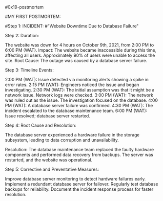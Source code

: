 #0x19-postmortem


#MY FIRST POSTMORTEM:

#Step 1: INCIDENT:
#"Website Downtime Due to Database Failure"
 
Step 2:  Duration: 
 
The website was down for 4 hours on October 9th, 2021, from 2:00 PM to 6:00 PM (WAT).
Impact: The website became inaccessible during this time, affecting all users. Approximately 90% of users were unable to access the site.
Root Cause: The outage was caused by a database server failure.
 
Step 3: Timeline Events:
 
2:00 PM (WAT): Issue detected via monitoring alerts showing a spike in error rates.
2:15 PM (WAT): Engineers noticed the issue and began investigating.
2:30 PM (WAT): The initial assumption was that it might be a network issue. Network logs were checked.
3:00 PM (WAT): The network was ruled out as the issue. The investigation focused on the database.
4:00 PM (WAT): A database server failure was confirmed.
4:30 PM (WAT): The incident escalated to the database maintenance team.
6:00 PM (WAT): Issue resolved; database server restarted.

Step 4: Root Cause and Resolution:
 
The database server experienced a hardware failure in the storage subsystem, leading to data corruption and unavailability.
 
Resolution: The database maintenance team replaced the faulty hardware components and performed data recovery from backups. The server was restarted, and the website was operational.

Step 5: Corrective and Preventative Measures:
 
Improve database server monitoring to detect hardware failures early.
Implement a redundant database server for failover.
Regularly test database backups for reliability.
Document the incident response process for faster resolution.
